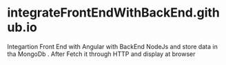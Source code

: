 # integrateFrontEndWithBackEnd.github.io
Integartion Front End with Angular with BackEnd NodeJs and store data in tha MongoDb . After Fetch it through HTTP and display at browser
